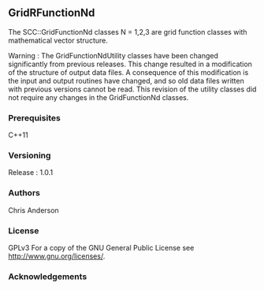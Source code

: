 ## GridRFunctionNd

The SCC::GridFunctionNd classes N = 1,2,3 are grid function classes with mathematical vector structure.


Warning : The GridFunctionNdUtility classes have been changed significantly from previous releases. This change resulted in a modification of the structure of output data files. A consequence of this modification is the input and output routines have changed, and so old data files written with previous versions cannot be read. This revision of the utility classes did not require any changes in the GridFunctionNd classes.

### Prerequisites
C++11
### Versioning
Release : 1.0.1
### Authors
Chris Anderson
### License
GPLv3  For a copy of the GNU General Public License see <http://www.gnu.org/licenses/>.
### Acknowledgements







